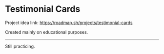 # Testimonial Cards

Project idea link: https://roadmap.sh/projects/testimonial-cards

Created mainly on educational purposes.

---

Still practicing.